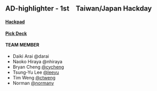 ## AD-highlighter - 1st　Taiwan/Japan Hackday

#### [Hackpad](https://goo.gl/z9mD15)
#### [Pick Deck](https://docs.google.com/presentation/d/1xiNzc4lSmBuC3H__JoVP2gr0N84RJZKiiK58D8SRQgk/edit#slide=id.p4)


#### TEAM MEMBER
- Daiki Arai @darai
- Naoko Hiraya @nhiraya
- Bryan Cheng [@cycheng](https://github.com/bryanyuan2)
- Tsung-Yu Lee [@leeyu](https://github.com/dapudding)
- Tim Weng [@ctweng](https://github.com/ctweng)
- Norman [@normany](https://github.com/Normany)
